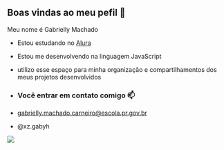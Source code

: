 ## Boas vindas ao meu pefil 💙

Meu nome é Gabrielly Machado

- Estou estudando no [Alura](https://www.alura.com.br)
- Estou me desenvolvendo na linguagem JavaScript
- utilizo esse espaço para minha organização e compartilhamentos dos meus projetos desenvolvidos

- ### Você entrar em contato comigo 📫

- gabrielly.machado.carneiro@escola.pr.gov.br

- @xz.gabyh

![](https://media1.tenor.com/m/uXfjAvq5aioAAAAC/puppy-dog.gif)
